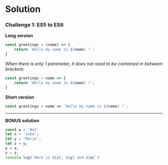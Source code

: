 # Solution

### Challenge 1: ES5 to ES6

**Long version**
```js
const greetings = (name) => {
    return `Hello my name is ${name} !`;
}
```
_When there is only 1 parameter, it does not need to be contained in between brackets:_
```js
const greetings = name => {
    return `Hello my name is ${name} !`;
}
```

**Short version**
```js
const greetings = name => `Hello my name is ${name} !`;
```
---

**BONUS solution**
```js
const w = 'Nat'
let x = 'John';
let y = 'Marie';
let z = y;
y = x;
x = z;
console.log(`Here is ${z}, ${y} and ${w}`)
```
